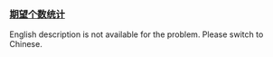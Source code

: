 ### [期望个数统计](https://leetcode.com/problems/qi-wang-ge-shu-tong-ji)

English description is not available for the problem. Please switch to Chinese.